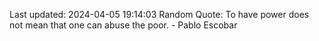 Last updated: 2024-04-05 19:14:03
Random Quote: To have power does not mean that one can abuse the poor. - Pablo Escobar